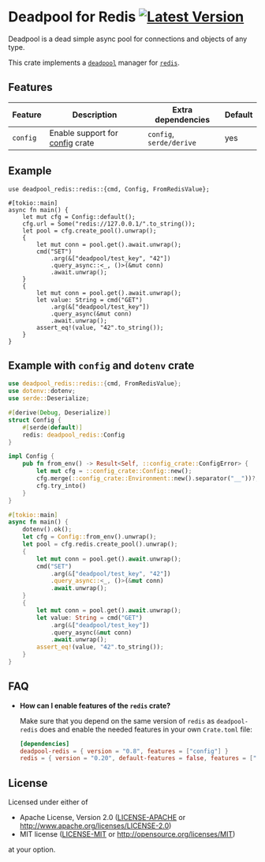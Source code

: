 # Deadpool for Redis [![Latest Version](https://img.shields.io/crates/v/deadpool-redis.svg)](https://crates.io/crates/deadpool-redis)

Deadpool is a dead simple async pool for connections and objects
of any type.

This crate implements a [`deadpool`](https://crates.io/crates/deadpool)
manager for [`redis`](https://crates.io/crates/redis).

## Features

| Feature | Description | Extra dependencies | Default |
| ------- | ----------- | ------------------ | ------- |
| `config` | Enable support for [config](https://crates.io/crates/config) crate | `config`, `serde/derive` | yes |

## Example

```rust,ignore
use deadpool_redis::redis::{cmd, Config, FromRedisValue};

#[tokio::main]
async fn main() {
    let mut cfg = Config::default();
    cfg.url = Some("redis://127.0.0.1/".to_string());
    let pool = cfg.create_pool().unwrap();
    {
        let mut conn = pool.get().await.unwrap();
        cmd("SET")
            .arg(&["deadpool/test_key", "42"])
            .query_async::<_, ()>(&mut conn)
            .await.unwrap();
    }
    {
        let mut conn = pool.get().await.unwrap();
        let value: String = cmd("GET")
            .arg(&["deadpool/test_key"])
            .query_async(&mut conn)
            .await.unwrap();
        assert_eq!(value, "42".to_string());
    }
}
```

## Example with `config` and `dotenv` crate

```rust
use deadpool_redis::redis::{cmd, FromRedisValue};
use dotenv::dotenv;
use serde::Deserialize;

#[derive(Debug, Deserialize)]
struct Config {
    #[serde(default)]
    redis: deadpool_redis::Config
}

impl Config {
    pub fn from_env() -> Result<Self, ::config_crate::ConfigError> {
        let mut cfg = ::config_crate::Config::new();
        cfg.merge(::config_crate::Environment::new().separator("__"))?;
        cfg.try_into()
    }
}

#[tokio::main]
async fn main() {
    dotenv().ok();
    let cfg = Config::from_env().unwrap();
    let pool = cfg.redis.create_pool().unwrap();
    {
        let mut conn = pool.get().await.unwrap();
        cmd("SET")
            .arg(&["deadpool/test_key", "42"])
            .query_async::<_, ()>(&mut conn)
            .await.unwrap();
    }
    {
        let mut conn = pool.get().await.unwrap();
        let value: String = cmd("GET")
            .arg(&["deadpool/test_key"])
            .query_async(&mut conn)
            .await.unwrap();
        assert_eq!(value, "42".to_string());
    }
}
```

## FAQ

- **How can I enable features of the `redis` crate?**

  Make sure that you depend on the same version of `redis` as
  `deadpool-redis` does and enable the needed features in your own
  `Crate.toml` file:

  ```toml
  [dependencies]
  deadpool-redis = { version = "0.8", features = ["config"] }
  redis = { version = "0.20", default-features = false, features = ["tls"] }
  ```

## License

Licensed under either of

- Apache License, Version 2.0 ([LICENSE-APACHE](LICENSE-APACHE) or <http://www.apache.org/licenses/LICENSE-2.0>)
- MIT license ([LICENSE-MIT](LICENSE-MIT) or <http://opensource.org/licenses/MIT>)

at your option.
